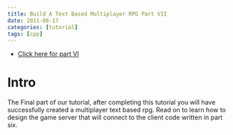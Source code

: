 ```yaml
---
title: Build A Text Based Multiplayer RPG Part VII
date: 2011-06-17
categories: [tutorial]
tags: [cpp]
---
```

- [Click here for part VI][link_part_6]

# Intro
The Final part of our tutorial, after completing this tutorial you will have successfully created a multiplayer text based rpg. Read on to learn how to design the game server that will connect to the client code written in part six.

[link_part_6]: /2011/06/16/textbasedrpgpart6
